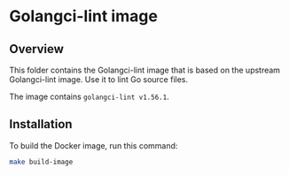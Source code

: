 # Golangci-lint image

## Overview

This folder contains the Golangci-lint image that is based on the upstream Golangci-lint image. Use it to lint Go source files.

The image contains `golangci-lint v1.56.1`.

## Installation

To build the Docker image, run this command:

```bash
make build-image
```
